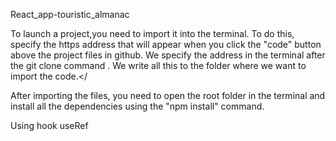 React_app-touristic_almanac

To launch a project,you need to </i>import it into the terminal. To do this, specify the https address that will appear when you click the "code" button above the project files in github. We specify the address in the terminal after the git clone command . We write all this to the folder where we want to import the code.</

After importing the files, you need to open the root folder in the terminal and install all the dependencies using the "npm install" command.

Using hook useRef

